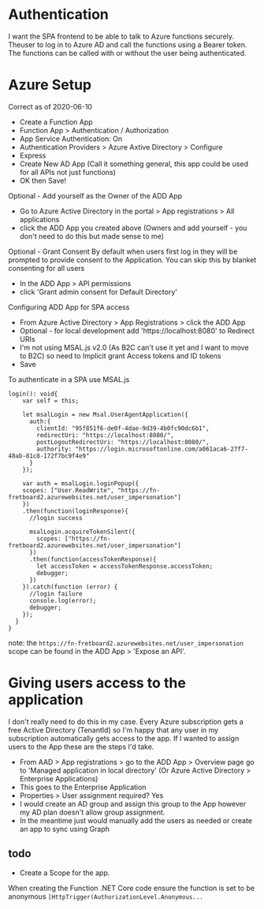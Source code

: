 # Authentication

I want the SPA frontend to be able to talk to Azure functions securely.  Theuser to log in to Azure AD and call the functions using a Bearer token.  The functions can be called with or without the user being authenticated.

# Azure Setup
Correct as of 2020-06-10
- Create a Function App
- Function App > Authentication / Authorization
- App Service Authentication: On
- Authentication Providers > Azure Axtive Directory > Configure
- Express
- Create New AD App (Call it something general, this app could be used for all APIs not just functions)
- OK then Save!

Optional - Add yourself as the Owner of the ADD App
- Go to Azure Active Directory in the portal > App registrations > All applications
- click the ADD App you created above (Owners and add yourself - you don't need to do this but made sense to me)

Optional - Grant Consent
By default when users first log in they will be prompted to provide consent to the Application. You can skip this by blanket consenting for all users
- In the ADD App > API permissions
- click 'Grant admin consent for Default Directory'

Configuring ADD App for SPA access
- From Azure Active Directory >  App Registrations > click the ADD App
- Optional - for local development add 'https://localhost:8080' to Redirect URIs
- I'm not using MSAL.js v2.0 (As B2C can't use it yet and I want to move to B2C) so need to Implicit grant Access tokens and ID tokens
- Save

To authenticate in a SPA use MSAL.js
```
login(): void{
    var self = this;

    let msalLogin = new Msal.UserAgentApplication({
      auth:{
        clientId: "95f851f6-de0f-4dae-9d39-4b0fc90dc6b1",
        redirectUri: "https://localhost:8080/",
        postLogoutRedirectUri: "https://localhost:8080/",
        authority: "https://login.microsoftonline.com/a061aca6-27f7-48ab-81c8-172f7bc9f4e9"
      }
    });

    var auth = msalLogin.loginPopup({
    scopes: ["User.ReadWrite", "https://fn-fretboard2.azurewebsites.net/user_impersonation"]
    })
    .then(function(loginResponse){
      //login success
      
      msalLogin.acquireTokenSilent({
        scopes: ["https://fn-fretboard2.azurewebsites.net/user_impersonation"]
      })
      .then(function(accessTokenResponse){
        let accessToken = accessTokenResponse.accessToken;
        debugger;
      })
    }).catch(function (error) {
      //login failure
      console.log(error);
      debugger;
    });
  }
}
```
note: the `https://fn-fretboard2.azurewebsites.net/user_impersonation` scope can be found in the ADD App > 'Expose an API'.

# Giving users access to the application
I don't really need to do this in my case. Every Azure subscription gets a free Active Directory (TenantId) so I'm happy that any user in my subscription automatically gets access to the app. If I wanted to assign users to the App these are the steps I'd take.
- From AAD > App registrations > go to the ADD App > Overview page go to 'Managed application in local directory' (Or Azure Active Directory > Enterprise Applications)
- This goes to the Enterprise Application
- Properties > User assignment required? Yes
- I would create an AD group and assign this group to the App however my AD plan doesn't allow group assignment.
- In the meantime just would manually add the users as needed or create an app to sync using Graph


## todo 
- Create a Scope for the app.





When creating the Function .NET Core code ensure the function is set to be anonymous `[HttpTrigger(AuthorizationLevel.Anonymous...` 
